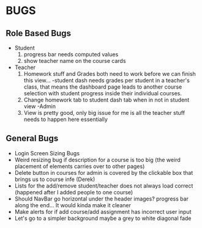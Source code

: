 BUGS
====

Role Based Bugs
---------------

- Student
	1. progress bar needs computed values
	2. show teacher name on the course cards
- Teacher
	1. Homework stuff and Grades both need to work before we can finish this view... 
		-student dash needs grades per student in a teacher's class, that means the dashboard page 
leads to another course selection with student progress inside their individual courses.
	2. Change homework tab to student dash tab when in not in student view
-Admin
	1. View is pretty good, only big issue for me is all the teacher stuff needs to happen here essentially

General Bugs
------------
- Login Screen Sizing Bugs
- Weird resizing bug if description for a course is too big (the weird placement of elements carries over to other pages)
- Delete button in courses for admin is covered by the clickable box that brings us to course infe (Derek)
- Lists for the add/remove student/teacher does not always load correct (happened after I added people to one course)
- Should NavBar go horizontal under the header images? progress bar along the end... It would kinda make it cleaner
- Make alerts for if add course/add assignment has incorrect user input
- Let's go to a simpler background maybe a grey to white diagonal fade